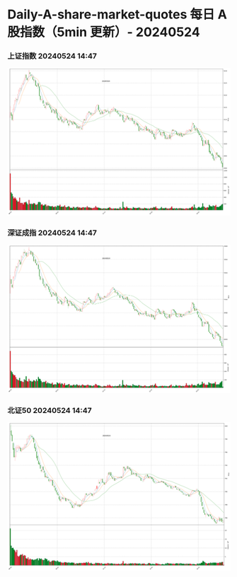 
# Daily-A-share-market-quotes 每日 A 股指数（5min 更新）- 20240524

### 上证指数 20240524 14:47
![](./fig/2024/5/20240524-sh000001.png)

### 深证成指 20240524 14:47
![](./fig/2024/5/20240524-sz399001.png)

### 北证50 20240524 14:47
![](./fig/2024/5/20240524-bj899050.png)
